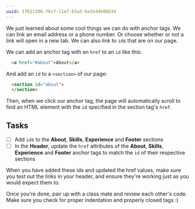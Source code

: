 ```yaml
---
uuid: 1f621206-76cf-11e7-b5a5-be2e44b06b34
---
```


<!-- Good candidate for a stretch goal -->

We just learned about some cool things we can do with anchor tags. We can link an email address or a phone number. Or choose whether or not a link will open in a new tab. We can also link to `id`s that are on our page.

We can add an anchor tag with an `href` to an `id` like this:

```html
  <a href="#about">About</a>
```

And add an `id` to a `<section>` of our page:

```html
  <section id="about">
  </section>
```

Then, when we click our anchor tag, the page will automatically scroll to find an HTML element with the `id` specified in the section tag's `href`.

## Tasks

- [ ] Add `id`s to the **About**, **Skills**, **Experience** and **Footer** sections
- [ ] In the **Header**, update the `href` attributes of the **About**, **Skills**, **Experience** and **Footer** anchor tags to match the `id` of their respective sections

When you have added these ids and updated the href values, make sure you test out the links in your header, and ensure they're working just as you would expect them to.


Once you're done, pair up with a class mate and review each other's code. Make sure you check for proper indentation and properly closed tags :)
